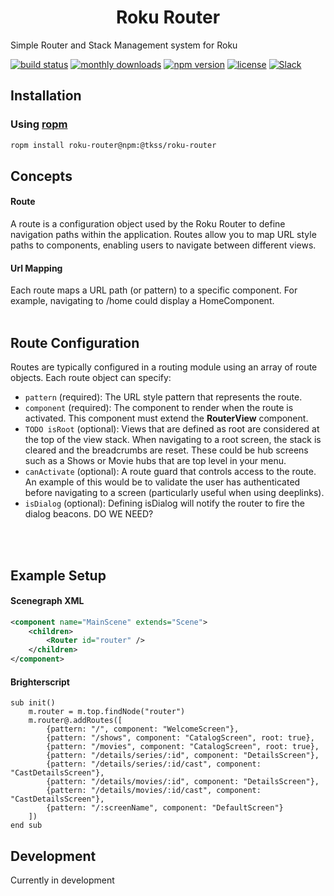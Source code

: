 <h1 align="center">Roku Router</h1>
Simple Router and Stack Management system for Roku


[![build status](https://img.shields.io/github/workflow/status/TKSS-Software/roku-router/build.yml?logo=github&branch=master)](https://github.com/TKSS-Software/roku-router/actions?query=branch%3Amaster+workflow%3Abuild)
[![monthly downloads](https://img.shields.io/npm/dm/@tkss/roku-router.svg?sanitize=true&logo=npm&logoColor=)](https://npmcharts.com/compare/@tkss/roku-router?minimal=true)
[![npm version](https://img.shields.io/npm/v/@tkss/roku-router.svg?logo=npm)](https://www.npmjs.com/package/@tkss/roku-router)
[![license](https://img.shields.io/github/license/TKSS-Software/roku-router.svg)](LICENSE)
[![Slack](https://img.shields.io/badge/Slack-RokuCommunity-4A154B?logo=slack)](https://join.slack.com/t/rokudevelopers/shared_invite/zt-4vw7rg6v-NH46oY7hTktpRIBM_zGvwA)




## Installation
### Using [ropm](https://www.npmjs.com/package/roku-router)
```bash
ropm install roku-router@npm:@tkss/roku-router
```

## Concepts
#### Route
A route is a configuration object used by the Roku Router to define navigation paths within the application. Routes allow you to map URL style paths to components, enabling users to navigate between different views.

#### Url Mapping
Each route maps a URL path (or pattern) to a specific component. For example, navigating to /home could display a HomeComponent.
<br/><br/>
## Route Configuration
Routes are typically configured in a routing module using an array of route objects. Each route object can specify:
- `pattern` (required): The URL style pattern that represents the route.
- `component` (required): The component to render when the route is activated. This component must extend the **RouterView** component.
- `TODO isRoot` (optional): Views that are defined as root are considered at the top of the view stack. When navigating to a root screen, the stack is cleared and the breadcrumbs are reset.  These could be hub screens such as a Shows or Movie hubs that are top level in your menu.
- `canActivate` (optional): A route guard that controls access to the route. An example of this would be to validate the user has authenticated before navigating to a screen (particularly useful when using deeplinks).
- `isDialog` (optional): Defining isDialog will notify the router to fire the dialog beacons. DO WE NEED?

<br/><br/>
## Example Setup
#### Scenegraph XML
```XML
<component name="MainScene" extends="Scene">
	<children>
		<Router id="router" />
	</children>
</component>

```
#### Brighterscript
```brighterscript
sub init()
    m.router = m.top.findNode("router")
    m.router@.addRoutes([
        {pattern: "/", component: "WelcomeScreen"},
        {pattern: "/shows", component: "CatalogScreen", root: true},
        {pattern: "/movies", component: "CatalogScreen", root: true},
        {pattern: "/details/series/:id", component: "DetailsScreen"},
        {pattern: "/details/series/:id/cast", component: "CastDetailsScreen"},
        {pattern: "/details/movies/:id", component: "DetailsScreen"},
        {pattern: "/details/movies/:id/cast", component: "CastDetailsScreen"},
        {pattern: "/:screenName", component: "DefaultScreen"}
    ])
end sub
```

## Development

Currently in development
